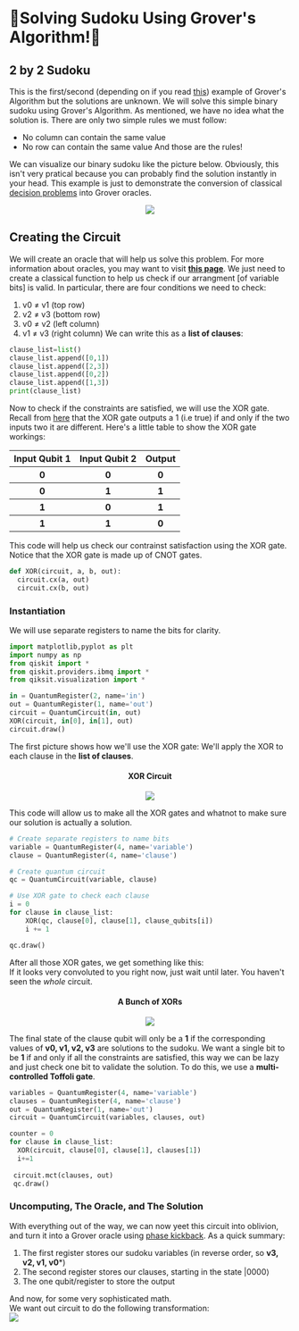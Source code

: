 🦈Solving Sudoku Using Grover's Algorithm!🦈
=============================================
## 2 by 2 Sudoku
This is the first/second (depending on if you read [this](https://tksmax.github.io/Grover-3SAT)) example of Grover's Algorithm but the solutions are unknown.
We will solve this simple binary sudoku using Grover's Algorithm.
As mentioned, we have no idea what the solution is.
There are only two simple rules we must follow:
- No column can contain the same value
- No row can contain the same value
And those are the rules!
  
We can visualize our binary sudoku like the picture below.
Obviously, this isn't very pratical because you can probably find the solution instantly in your head.
This example is just to demonstrate the conversion of classical [decision problems](https://en.wikipedia.org/wiki/Decision_problem) into Grover oracles.
<p align="center">
  <img src="https://qiskit.org/textbook/ch-algorithms/images/binary_sudoku.png">
</p>
  
## Creating the Circuit
We will create an oracle that will help us solve this problem.
For more information about oracles, you may want to visit **[this page](https://medium.com/nerd-for-tech/grovers-algorithm-3ac4616ce23a)**.
We just need to create a classical function to help us check if our arrangment \[of variable bits\] is valid.
In particular, there are four conditions we need to check:
1. v0 ≠ v1 (top row)
2. v2 ≠ v3 (bottom row)
3. v0 ≠ v2 (left column)
4. v1 ≠ v3 (right column)
We can write this as a **list of clauses**:  
```python
clause_list=list()
clause_list.append([0,1])
clause_list.append([2,3])
clause_list.append([0,2])
clause_list.append([1,3])
print(clause_list)
```
Now to check if the constraints are satisfied, we will use the XOR gate.
Recall from [here](https://tksmax.github.io/Quantum-Operations) that the XOR gate outputs a 1 (i.e true) if and only if the two inputs two it are different.
Here's a little table to show the XOR gate workings:
<table align="center">
  <tr>
    <th>Input Qubit 1</th>
    <th>Input Qubit 2</th>
    <th>Output</th>
  </tr>
  <tr>
    <th>0</th>
    <th>0</th>
    <th>0</th>
  </tr>
  <tr>
    <th>0</th>
    <th>1</th>
    <th>1</th>
  </tr>
  <tr>
    <th>1</th>
    <th>0</th>
    <th>1</th>
  </tr>
  <tr>
    <th>1</th>
    <th>1</th>
    <th>0</th>
  </tr>
</table>
  
This code will help us check our contrainst satisfaction using the XOR gate.
Notice that the XOR gate is made up of CNOT gates.
  
```python
def XOR(circuit, a, b, out):
  circuit.cx(a, out)
  circuit.cx(b, out)
```
  
### Instantiation
We will use separate registers to name the bits for clarity.  
```python
import matplotlib,pyplot as plt
import numpy as np
from qiskit import *
from qiskit.providers.ibmq import *
from qiksit.visualization import *

in = QuantumRegister(2, name='in')
out = QuantumRegister(1, name='out')
circuit = QuantumCircuit(in, out)
XOR(circuit, in[0], in[1], out)
circuit.draw()
```
The first picture shows how we'll use the XOR gate: We'll apply the XOR to each clause in the **list of clauses**.
<h4 align="center">XOR Circuit</h4>
<p align="center">
  <img src="https://user-images.githubusercontent.com/81530826/118532528-e9c54c00-b6fb-11eb-9199-313e9bb8ae3f.png">
</p>
  
This code will allow us to make all the XOR gates and whatnot to make sure our solution is actually a solution.
```python
# Create separate registers to name bits
variable = QuantumRegister(4, name='variable')  
clause = QuantumRegister(4, name='clause')  

# Create quantum circuit
qc = QuantumCircuit(variable, clause)

# Use XOR gate to check each clause
i = 0
for clause in clause_list:
    XOR(qc, clause[0], clause[1], clause_qubits[i])
    i += 1

qc.draw()
```
  
After all those XOR gates, we get something like this:  
If it looks very convoluted to you right now, just wait until later.
You haven't seen the *whole* circuit.
<h4 align="center">A Bunch of XORs</h4>
<p align="center">
  <img src="https://user-images.githubusercontent.com/81530826/118533456-f302e880-b6fc-11eb-948f-5225aef7d56e.png">
</p>
  
The final state of the clause qubit will only be a **1** if the corresponding values of **v0, v1, v2, v3** are solutions to the sudoku.
We want a single bit to be **1** if and only if all the constraints are satisfied, this way we can be lazy and just check one bit to validate the solution.
To do this, we use a **multi-controlled Toffoli gate**.
```python
variables = QuantumRegister(4, name='variable')
clauses = QuantumRegister(4, name='clause')
out = QuantumRegister(1, name='out')
circuit = QuantumCircuit(variables, clauses, out)

counter = 0
for clause in clause_list:
  XOR(circuit, clause[0], clause[1], clauses[1])
  i+=1
 
 circuit.mct(clauses, out)
 qc.draw()
 ```
  
### Uncomputing, The Oracle, and The Solution
With everything out of the way, we can now yeet this circuit into oblivion, and turn it into a Grover oracle using [phase kickback](https://qiksit.org/textbook/ch-gates/phase-kickback.html).
As a quick summary:
1. The first register stores our sudoku variables (in reverse order, so **v3, v2, v1, v0***)
2. The second register stores our clauses, starting in the state |0000⟩
3. The one qubit/register to store the output
  
And now, for some very sophisticated math.  
We want out circuit to do the following transformation:  
<img src="https://render.githubusercontent.com/render/math?math=U_\omega|x\rangle|0\rangle=|x\rangle|0\rangle|out_0\bigoplusf(x)\rangle">
